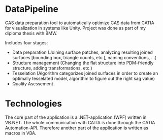 # DataPipeline
CAS data preparation tool to automatically optimize CAS data from CATIA for visualization in systems like Unity. Project was done as part of my diploma thesis with BMW.

Includes four stages: 
- Data preparation
  (Joining surface patches, analyzing resulting joined surfaces [bounding box, triangle counts, etc.],
  naming conventions, ...)
- Structure management
  (Changing the flat structure into PDM-friendly structure, adding transformations, etc.)
- Tesselation
  (Algorithm categorizes joined surfaces in order to create an optimally tesselated model, 
    algorithm to figure out the right sag value)
- Quality Asessement

# Technologies

The core part of the application is a .NET-application (WPF) written in VB.NET. The whole communication with CATIA is done through the CATIA Automation-API. Therefore another part of the application is written as macros in VBA.
